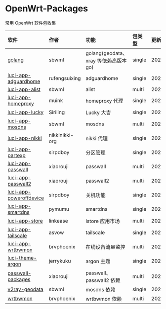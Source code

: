 # OpenWrt-Packages
常用 OpenWrt 软件包收集

|软件|作者|功能|包类型|更新日期|
|:-|:-|:-|:-|:-|
|[golang](https://github.com/sbwml/packages_lang_golang)|sbwml|golang(geodata、xray 等依赖高版本 go)|single|20251014|
|[luci-app-adguardhome](https://github.com/rufengsuixing/luci-app-adguardhome)|rufengsuixing|adguardhome|single|20200113|
|[luci-app-alist](https://github.com/sbwml/luci-app-alist)|sbwml|alist|multi|20250528|
|[luci-app-homeproxy](https://github.com/muink/luci-app-homeproxy)|muink|homeproxy 代理|single|20240830|
|[luci-app-lucky](https://github.com/sirpdboy/luci-app-lucky)|Siriling|Lucky 大吉|single|20251026|
|[luci-app-mosdns](https://github.com/sbwml/luci-app-mosdns)|sbwml|mosdns|multi|20250920|
|[luci-app-nikki](https://github.com/nikkinikki-org/OpenWrt-nikki)|nikkinikki-org|nikki 代理|single|20251031|
|[luci-app-partexp](https://github.com/sirpdboy/luci-app-partexp)|sirpdboy|分区管理|single|20251030|
|[luci-app-passwall](https://github.com/xiaorouji/openwrt-passwall)|xiaorouji|passwall|multi|20251101|
|[luci-app-passwall2](https://github.com/xiaorouji/openwrt-passwall2)|xiaorouji|passwall2|multi|20251102|
|[luci-app-poweroffdevice](https://github.com/sirpdboy/luci-app-poweroffdevice)|sirpdboy|关机功能|single|20250810|
|[luci-app-smartdns](https://github.com/pymumu/luci-app-smartdns)|pymumu|smartdns|single|20251003|
|[luci-app-store](https://github.com/linkease/istore)|linkease|istore 应用市场|multi|20251014|
|[luci-app-tailscale](https://github.com/asvow/luci-app-tailscale)|asvow|tailscale|single|20250509|
|[luci-app-wrtbwmon](https://github.com/brvphoenix/luci-app-wrtbwmon)|brvphoenix|在线设备流量监控|multi|20240217|
|[luci-theme-argon](https://github.com/jerrykuku/luci-theme-argon)|jerrykuku|argon 主题|single|20250925|
|[passwall-packages](https://github.com/xiaorouji/openwrt-passwall-packages)|xiaorouji|passwall、passwall2 依赖|multi|20251027|
|[v2ray-geodata](https://github.com/sbwml/v2ray-geodata)|sbwml|mosdns 依赖|single|20250125|
|[wrtbwmon](https://github.com/brvphoenix/wrtbwmon)|brvphoenix|wrtbwmon 依赖|multi|20201201|
